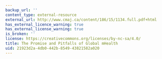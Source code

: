 ```yaml
---
backup_url: ''
content_type: external-resource
external_url: http://www.cmaj.ca/content/186/15/1134.full.pdf+html
has_external_licence_warning: true
has_external_license_warning: true
is_broken: ''
license: https://creativecommons.org/licenses/by-nc-sa/4.0/
title: The Promise and Pitfalls of Global mHealth
uid: 21923d2a-4db0-442b-8549-43821582a020
---
```


